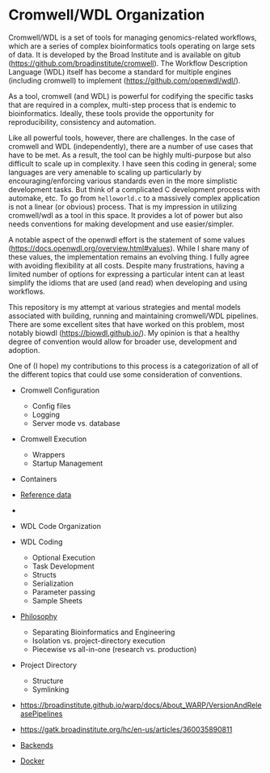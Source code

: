 # Cromwell/WDL Organization

Cromwell/WDL is a set of tools for managing genomics-related workflows, which are a series of complex bioinformatics tools operating on large sets of data. It is developed by the Broad Institute and is available on gitub (https://github.com/broadinstitute/cromwell). The Workflow Description Language (WDL) itself has become a standard for multiple engines (including cromwell) to implement (https://github.com/openwdl/wdl/). 

As a tool, cromwell (and WDL) is powerful for codifying the specific tasks that are required in a complex, multi-step process that is endemic to bioinformatics. Ideally, these tools provide the opportunity for reproducibility, consistency and automation. 

Like all powerful tools, however, there are challenges. In the case of cromwell and WDL (independently), there are a number of use cases that have to be met. As a result, the tool can be highly multi-purpose but also difficult to scale up in complexity. I have seen this coding in general; some languages are very amenable to scaling up particularly by encouraging/enforcing various standards even in the more simplistic development tasks. But think of a complicated C development process with automake, etc. To go from `helloworld.c` to a massively complex application is not a linear (or obvious) process. That is my impression in utilizing cromwell/wdl as a tool in this space. It provides a lot of power but also needs conventions for making development and use easier/simpler. 

A notable aspect of the openwdl effort is the statement of some values (https://docs.openwdl.org/overview.html#values). While I share many of these values, the implementation remains an evolving thing. I fully agree with avoiding flexibility at all costs. Despite many frustrations, having a limited number of options for expressing a particular intent can at least simplify the idioms that are used (and read) when developing and using workflows.

This repository is my attempt at various strategies and mental models associated with building, running and maintaining cromwell/WDL pipelines. There are some excellent sites that have worked on this problem, most notably biowdl (https://biowdl.github.io/). My opinion is that a healthy degree of convention would allow for broader use, development and adoption. 


One of (I hope) my contributions to this process is a categorization of all of the different topics that could use some consideration of conventions.

- Cromwell Configuration
  - Config files
  - Logging
  - Server mode vs. database
- Cromwell Execution
  - Wrappers
  - Startup Management
- Containers
- [Reference data](reference_data.md)
- 
- WDL Code Organization
- WDL Coding
  - Optional Execution
  - Task Development
  - Structs
  - Serialization
  - Parameter passing
  - Sample Sheets
- [Philosophy](philosophy.md)
  - Separating Bioinformatics and Engineering
  - Isolation vs. project-directory execution
  - Piecewise vs all-in-one (research vs. production)
- Project Directory
  - Structure
  - Symlinking




- https://broadinstitute.github.io/warp/docs/About_WARP/VersionAndReleasePipelines
- https://gatk.broadinstitute.org/hc/en-us/articles/360035890811


- [Backends](backends.md)
- [Docker](docker.md)
